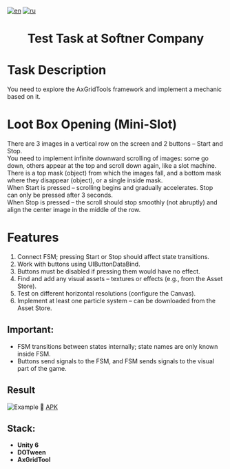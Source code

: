 [![en](https://img.shields.io/badge/lang-en-red.svg)](https://github.com/FrixQn/Test-Task-Softner/blob/main/README.md)
[![ru](https://img.shields.io/badge/lang-ru-yellow.svg)](https://github.com/FrixQn/Test-Task-Softner/blob/main/README.ru-RU.md)

<h1 align="center">Test Task at Softner Company</h1>

# Task Description

You need to explore the AxGridTools framework and implement a mechanic based on it.

# Loot Box Opening (Mini-Slot)

There are 3 images in a vertical row on the screen and 2 buttons – Start and Stop.  
You need to implement infinite downward scrolling of images: some go down, others appear at the top and scroll down again, like a slot machine.  
There is a top mask (object) from which the images fall, and a bottom mask where they disappear (object), or a single inside mask.  
When Start is pressed – scrolling begins and gradually accelerates. Stop can only be pressed after 3 seconds.  
When Stop is pressed – the scroll should stop smoothly (not abruptly) and align the center image in the middle of the row.

# Features

1. Connect FSM; pressing Start or Stop should affect state transitions.
2. Work with buttons using UIButtonDataBind.
3. Buttons must be disabled if pressing them would have no effect.
4. Find and add any visual assets – textures or effects (e.g., from the Asset Store).
5. Test on different horizontal resolutions (configure the Canvas).
6. Implement at least one particle system – can be downloaded from the Asset Store.

## **Important:**

* FSM transitions between states internally; state names are only known inside FSM.
* Buttons send signals to the FSM, and FSM sends signals to the visual part of the game.

## Result
![Example](result.gif)
📱 [APK](Result.apk)

## Stack:
* **Unity 6**
* **DOTween**
* **AxGridTool**